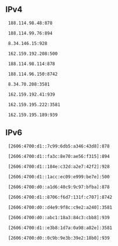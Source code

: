 ## IPv4
```
 188.114.98.48:878
```
```
 188.114.99.76:894
```
```
 8.34.146.15:928
```
```
 162.159.192.208:500
```
```
 188.114.98.114:878
```
```
 188.114.96.150:8742
```
```
 8.34.70.208:3581
```
```
 162.159.192.41:939
```
```
 162.159.195.222:3581
```
```
 162.159.195.189:939
```

## IPv6
```
 [2606:4700:d1::7c99:6db5:a346:43d8]:878
```
```
 [2606:4700:d1::fa3c:8e70:ae56:f315]:894
```
```
 [2606:4700:d1::184e:c32d:a2e7:42f2]:928
```
```
 [2606:4700:d1::1acc:ec09:e999:be7e]:500
```
```
 [2606:4700:d0::a1d6:40c9:9c97:bfba]:878
```
```
 [2606:4700:d1::8706:f6d7:131f:c707]:8742
```
```
 [2606:4700:d0::d4e9:9f8c:c9e2:a240]:3581
```
```
 [2606:4700:d0::abc1:18a3:84c3:cbb8]:939
```
```
 [2606:4700:d1::e3b8:1d7a:0a98:a82e]:3581
```
```
 [2606:4700:d0::0c9b:9e3b:39e2:18b0]:939
```
